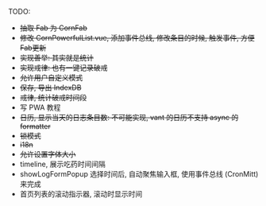 TODO:
- ~~抽取 Fab 为 CornFab~~
- ~~修改 CornPowerfulList.vue, 添加事件总线, 修改条目的时候, 触发事件, 方便Fab更新~~
- ~~实现善举: 其实就是统计~~
- ~~实现戒律: 也有一键记录破戒~~
- ~~允许用户自定义模式~~
- ~~保存, 导出 IndexDB~~
- ~~戒律, 统计破戒时间段~~
- 写 PWA 教程
- ~~日历, 显示当天的日志条目数: 不可能实现, vant 的日历不支持 async 的 formatter~~
- ~~锁模式~~
- ~~i18n~~
- ~~允许设置字体大小~~
- timeline, 展示吃药时间间隔
- showLogFormPopup 选择时间后, 自动聚焦输入框, 使用事件总线 (CronMitt) 来完成
- 首页列表的滚动指示器, 滚动时显示时间
